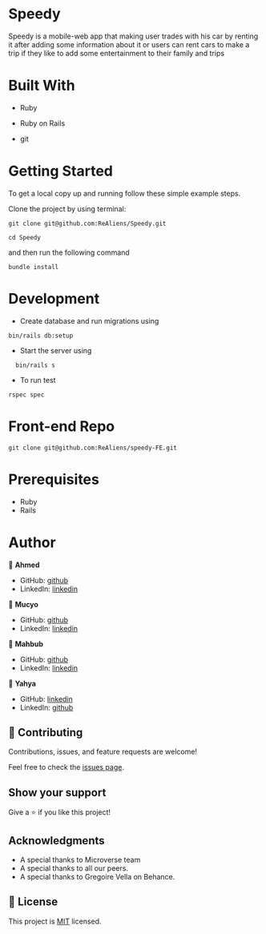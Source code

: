 # Speedy

Speedy is a mobile-web app that making user trades with his car by renting it after adding some information about it or users can rent cars to make a trip if they like 
to add some entertainment to their family and trips

# Built With

- Ruby

- Ruby on Rails

- git

# Getting Started

To get a local copy up and running follow these simple example steps.

Clone the project by using terminal:

```
git clone git@github.com:ReAliens/Speedy.git

cd Speedy
```

and then run the following command

```
bundle install
```

# Development

- Create database and run migrations using

```
bin/rails db:setup
```

- Start the server using

```
  bin/rails s
```

- To run test 
```
rspec spec
```

# Front-end Repo

```
git clone git@github.com:ReAliens/speedy-FE.git

```

# Prerequisites

- Ruby 
- Rails

# Author

👤 **Ahmed**
* GitHub: [github](https://github.com/ReAliens)
* LinkedIn: [linkedin](https://www.linkedin.com/in/armali/)

👤 **Mucyo**

- GitHub: [github](https://github.com/mucyosoda)
- LinkedIn: [linkedin](https://www.linkedin.com/in/mucyoclaude)

👤 **Mahbub**

- GitHub: [github](https://github.com/mahbubul14)
- LinkedIn: [linkedin](https://www.linkedin.com/in/mahbubul14/)

👤 **Yahya**

- GitHub: [linkedin](https://www.linkedin.com/in/yahya-el-ganayni-a456115b/)
- LinkedIn: [github](https://github.com/yahyaelganyni1)
## 🤝 Contributing

Contributions, issues, and feature requests are welcome!

Feel free to check the [issues page](../../issues).

## Show your support

Give a ⭐️ if you like this project!

## Acknowledgments

- A special thanks to Microverse team
- A special thanks to all our peers.
- A special thanks to Gregoire Vella on Behance.


## 📝 License

This project is [MIT](./MIT.md) licensed.

